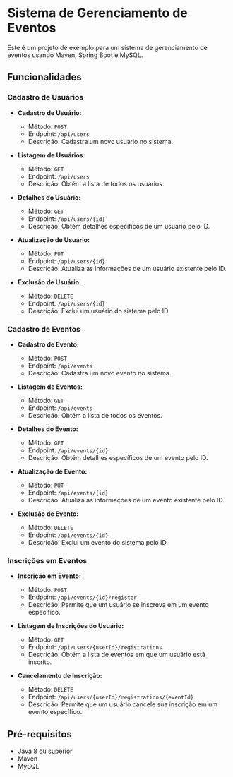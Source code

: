 # Sistema de Gerenciamento de Eventos

Este é um projeto de exemplo para um sistema de gerenciamento de eventos usando Maven, Spring Boot e MySQL.

## Funcionalidades

### Cadastro de Usuários

- **Cadastro de Usuário:**
  - Método: `POST`
  - Endpoint: `/api/users`
  - Descrição: Cadastra um novo usuário no sistema.

- **Listagem de Usuários:**
  - Método: `GET`
  - Endpoint: `/api/users`
  - Descrição: Obtém a lista de todos os usuários.
  
- **Detalhes do Usuário:**
  - Método: `GET`
  - Endpoint: `/api/users/{id}`
  - Descrição: Obtém detalhes específicos de um usuário pelo ID.

- **Atualização de Usuário:**
  - Método: `PUT`
  - Endpoint: `/api/users/{id}`
  - Descrição: Atualiza as informações de um usuário existente pelo ID.

- **Exclusão de Usuário:**
  - Método: `DELETE`
  - Endpoint: `/api/users/{id}`
  - Descrição: Exclui um usuário do sistema pelo ID.

### Cadastro de Eventos

- **Cadastro de Evento:**
  - Método: `POST`
  - Endpoint: `/api/events`
  - Descrição: Cadastra um novo evento no sistema.

- **Listagem de Eventos:**
  - Método: `GET`
  - Endpoint: `/api/events`
  - Descrição: Obtém a lista de todos os eventos.

- **Detalhes do Evento:**
  - Método: `GET`
  - Endpoint: `/api/events/{id}`
  - Descrição: Obtém detalhes específicos de um evento pelo ID.

- **Atualização de Evento:**
  - Método: `PUT`
  - Endpoint: `/api/events/{id}`
  - Descrição: Atualiza as informações de um evento existente pelo ID.

- **Exclusão de Evento:**
  - Método: `DELETE`
  - Endpoint: `/api/events/{id}`
  - Descrição: Exclui um evento do sistema pelo ID.

### Inscrições em Eventos

- **Inscrição em Evento:**
  - Método: `POST`
  - Endpoint: `/api/events/{id}/register`
  - Descrição: Permite que um usuário se inscreva em um evento específico.

- **Listagem de Inscrições do Usuário:**
  - Método: `GET`
  - Endpoint: `/api/users/{userId}/registrations`
  - Descrição: Obtém a lista de eventos em que um usuário está inscrito.

- **Cancelamento de Inscrição:**
  - Método: `DELETE`
  - Endpoint: `/api/users/{userId}/registrations/{eventId}`
  - Descrição: Permite que um usuário cancele sua inscrição em um evento específico.

## Pré-requisitos

- Java 8 ou superior
- Maven
- MySQL

